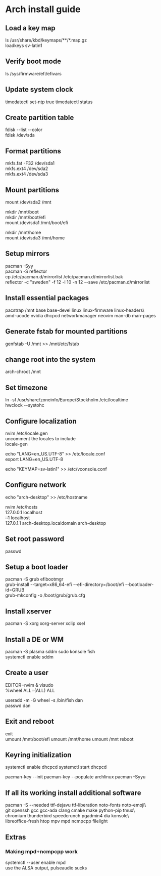 # Arch install guide

## Load a key map

ls /usr/share/kbd/keymaps/**/*.map.gz  
loadkeys sv-latin1

## Verify boot mode

ls /sys/firmware/efi/efivars

## Update system clock

timedatectl set-ntp true
timedatectl status

## Create partition table

fdisk --list --color  
fdisk /dev/sda

## Format partitions

mkfs.fat -F32 /dev/sda1  
mkfs.ext4 /dev/sda2  
mkfs.ext4 /dev/sda3

## Mount partitions

mount /dev/sda2 /mnt

mkdir /mnt/boot  
mkdir /mnt/boot/efi  
mount /dev/sda1 /mnt/boot/efi

mkdir /mnt/home  
mount /dev/sda3 /mnt/home

## Setup mirrors

pacman -Syy  
pacman -S reflector  
cp /etc/pacman.d/mirrorlist /etc/pacman.d/mirrorlist.bak  
reflector -c "sweden" -f 12 -l 10 -n 12 --save /etc/pacman.d/mirrorlist

## Install essential packages

pacstrap /mnt base base-devel linux linux-firmware linux-headers\  
   amd-ucode nvidia dhcpcd networkmanager neovim man-db man-pages

## Generate fstab for mounted partitions

genfstab -U /mnt >> /mnt/etc/fstab

## change root into the system

arch-chroot /mnt

## Set timezone

ln -sf /usr/share/zoneinfo/Europe/Stockholm /etc/localtime  
hwclock --systohc

## Configure localization

nvim /etc/locale.gen  
uncomment the locales to include  
locale-gen

echo "LANG=en_US.UTF-8" >> /etc/locale.conf  
export LANG=en_US.UTF-8

echo "KEYMAP=sv-latin1" >> /etc/vconsole.conf

## Configure network

echo "arch-desktop" >> /etc/hostname

nvim /etc/hosts  
127.0.0.1   localhost  
::1         localhost  
127.0.1.1   arch-desktop.localdomain   arch-desktop

## Set root password

passwd

## Setup a boot loader

pacman -S grub efibootmgr  
grub-install --target=x86_64-efi --efi-directory=/boot/efi --bootloader-id=GRUB  
grub-mkconfig -o /boot/grub/grub.cfg

## Install xserver

pacman -S xorg xorg-server xclip xsel

## Install a DE or WM

pacman -S plasma sddm sudo konsole fish  
systemctl enable sddm

## Create a user

EDITOR=nvim & visudo  
%wheel ALL=(ALL) ALL

useradd -m -G wheel -s /bin/fish dan  
passwd dan

## Exit and reboot

exit  
umount /mnt/boot/efi
umount /mnt/home
umount /mnt
reboot

## Keyring initialization

systemctl enable dhcpcd
systemctl start dhcpcd

pacman-key --init
pacman-key --populate archlinux
pacman -Syyu

## If all its working install additional software

pacman -S --needed ttf-dejavu ttf-liberation noto-fonts noto-emoji\  
   git openssh gcc gcc-ada clang cmake make python-pip tmux\  
   chromium thunderbird speedcrunch pgadmin4 dia konsole\  
   libreoffice-fresh htop mpv mpd ncmpcpp filelight

## Extras

### Making mpd+ncmpcpp work

systemctl --user enable mpd  
use the ALSA output, pulseaudio sucks
